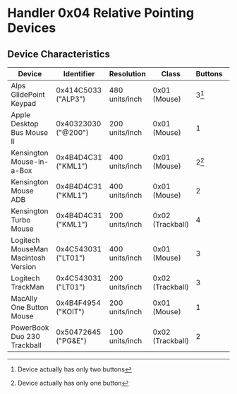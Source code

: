 # Handler 0x04 Relative Pointing Devices

## Device Characteristics

| Device                              | Identifier          | Resolution     | Class            | Buttons | Source            |
| ----------------------------------- | ------------------- | -------------- | ---------------- | ------- | ----------------- |
| Alps GlidePoint Keypad              | 0x414C5033 ("ALP3") | 480 units/inch | 0x01 (Mouse)     | 3[^2]   | Tashtari          |
| Apple Desktop Bus Mouse II          | 0x40323030 ("@200") | 200 units/inch | 0x01 (Mouse)     | 1       | demik@68kMLA      |
| Kensington Mouse-in-a-Box           | 0x4B4D4C31 ("KML1") | 400 units/inch | 0x01 (Mouse)     | 2[^1]   | demik@68kMLA      |
| Kensington Mouse ADB                | 0x4B4D4C31 ("KML1") | 400 units/inch | 0x01 (Mouse)     | 2       | Tashtari          |
| Kensington Turbo Mouse              | 0x4B4D4C31 ("KML1") | 200 units/inch | 0x02 (Trackball) | 4       | Tashtari          |
| Logitech MouseMan Macintosh Version | 0x4C543031 ("LT01") | 400 units/inch | 0x01 (Mouse)     | 3       | nyef@68kMLA       |
| Logitech TrackMan                   | 0x4C543031 ("LT01") | 200 units/inch | 0x02 (Trackball) | 3       | Tashtari          |
| MacAlly One Button Mouse            | 0x4B4F4954 ("KOIT") | 200 units/inch | 0x01 (Mouse)     | 1       | Tashtari          |
| PowerBook Duo 230 Trackball         | 0x50472645 ("PG&E") | 100 units/inch | 0x02 (Trackball) | 2       | mdeverhart@68kMLA |

[^1]: Device actually has only one button
[^2]: Device actually has only two buttons
